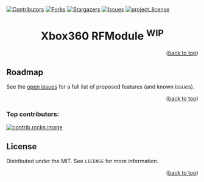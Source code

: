 <!-- Improved compatibility of back to top link: See: https://github.com/othneildrew/Best-README-Template/pull/73 -->
<a id="readme-top"></a>
<!--
*** Thanks for checking out the Best-README-Template. If you have a suggestion
*** that would make this better, please fork the repo and create a pull request
*** or simply open an issue with the tag "enhancement".
*** Don't forget to give the project a star!
*** Thanks again! Now go create something AMAZING! :D
-->



<!-- PROJECT SHIELDS -->
<!--
*** I'm using markdown "reference style" links for readability.
*** Reference links are enclosed in brackets [ ] instead of parentheses ( ).
*** See the bottom of this document for the declaration of the reference variables
*** for contributors-url, forks-url, etc. This is an optional, concise syntax you may use.
*** https://www.markdownguide.org/basic-syntax/#reference-style-links
-->
[![Contributors][contributors-shield]][contributors-url]
[![Forks][forks-shield]][forks-url]
[![Stargazers][stars-shield]][stars-url]
[![Issues][issues-shield]][issues-url]
[![project_license][license-shield]][license-url]
<br />
<h1 align="center">Xbox360 RFModule <sup>WIP</sup></h1>

<!-- ABOUT THE PROJECT -->


<p align="right">(<a href="#readme-top">back to top</a>)</p>


## Roadmap

See the [open issues](https://github.com/oxynatOr/esphome-adc_oneshot/issues) for a full list of proposed features (and known issues).

<p align="right">(<a href="#readme-top">back to top</a>)</p>


### Top contributors:

<a href="https://github.com/oxynatOr/esphome-adc_oneshot/graphs/contributors">
  <img src="https://contrib.rocks/image?repo=oxynatOr/esphome-adc_oneshot" alt="contrib.rocks image" />
</a>

<!-- LICENSE -->
## License

Distributed under the MIT. See `LICENSE` for more information.

<p align="right">(<a href="#readme-top">back to top</a>)</p>


<!-- MARKDOWN LINKS & IMAGES -->
<!-- https://www.markdownguide.org/basic-syntax/#reference-style-links -->
[wip-shield]: https://img.shields.io/github/contributors/oxynatOr/esphome-adc_oneshot.svg?style=for-the-badge
[contributors-shield]: https://img.shields.io/github/contributors/oxynatOr/esphome-adc_oneshot.svg?style=for-the-badge
[contributors-url]: https://github.com/oxynatOr/esphome-adc_oneshot/graphs/contributors
[forks-shield]: https://img.shields.io/github/forks/oxynatOr/esphome-adc_oneshot.svg?style=for-the-badge
[forks-url]: https://github.com/oxynatOr/esphome-adc_oneshot/network/members
[stars-shield]: https://img.shields.io/github/stars/oxynatOr/esphome-adc_oneshot.svg?style=for-the-badge
[stars-url]: https://github.com/oxynatOr/esphome-adc_oneshot/stargazers
[issues-shield]: https://img.shields.io/github/issues/oxynatOr/esphome-adc_oneshot.svg?style=for-the-badge
[issues-url]: https://github.com/oxynatOr/esphome-adc_oneshot/issues
[license-shield]: https://img.shields.io/github/license/oxynatOr/esphome-adc_oneshot.svg?style=for-the-badge
[license-url]: https://github.com/oxynatOr/esphome-adc_oneshot/blob/main/LICENSE
[Next.js]: https://img.shields.io/badge/next.js-000000?style=for-the-badge&logo=nextdotjs&logoColor=white
[Next-url]: https://nextjs.org/
[React.js]: https://img.shields.io/badge/React-20232A?style=for-the-badge&logo=react&logoColor=61DAFB
[React-url]: https://reactjs.org/
[Vue.js]: https://img.shields.io/badge/Vue.js-35495E?style=for-the-badge&logo=vuedotjs&logoColor=4FC08D
[Vue-url]: https://vuejs.org/
[Angular.io]: https://img.shields.io/badge/Angular-DD0031?style=for-the-badge&logo=angular&logoColor=white
[Angular-url]: https://angular.io/
[Svelte.dev]: https://img.shields.io/badge/Svelte-4A4A55?style=for-the-badge&logo=svelte&logoColor=FF3E00
[Svelte-url]: https://svelte.dev/
[Laravel.com]: https://img.shields.io/badge/Laravel-FF2D20?style=for-the-badge&logo=laravel&logoColor=white
[Laravel-url]: https://laravel.com
[Bootstrap.com]: https://img.shields.io/badge/Bootstrap-563D7C?style=for-the-badge&logo=bootstrap&logoColor=white
[Bootstrap-url]: https://getbootstrap.com
[JQuery.com]: https://img.shields.io/badge/jQuery-0769AD?style=for-the-badge&logo=jquery&logoColor=white
[JQuery-url]: https://jquery.com 
